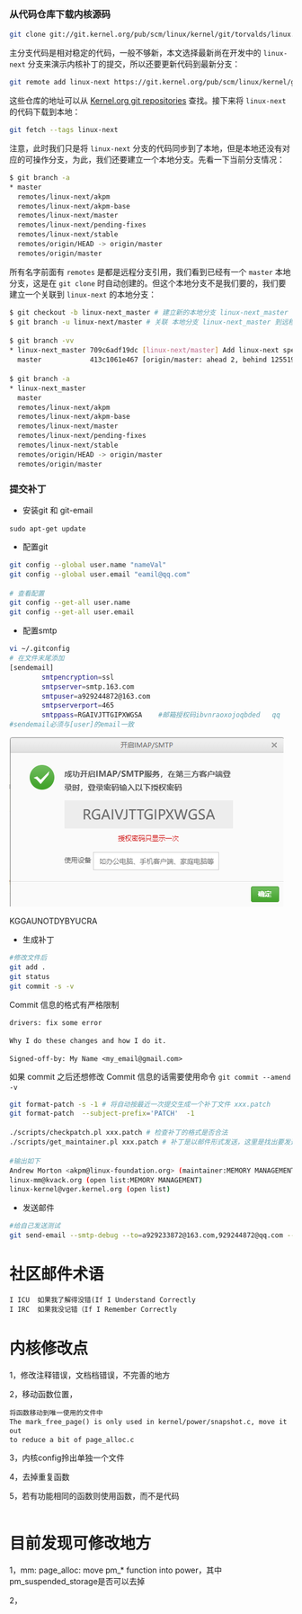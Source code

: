 ### 从代码仓库下载内核源码

```bash
git clone git://git.kernel.org/pub/scm/linux/kernel/git/torvalds/linux.git
```

主分支代码是相对稳定的代码，一般不够新，本文选择最新尚在开发中的 `linux-next` 分支来演示内核补丁的提交，所以还要更新代码到最新分支：

```bash
git remote add linux-next https://git.kernel.org/pub/scm/linux/kernel/git/next/linux-next.git
```

这些仓库的地址可以从 [Kernel.org git repositories](https://git.kernel.org/) 查找。接下来将 `linux-next` 的代码下载到本地：

```bash
git fetch --tags linux-next
```

注意，此时我们只是将 `linux-next` 分支的代码同步到了本地，但是本地还没有对应的可操作分支，为此，我们还要建立一个本地分支。先看一下当前分支情况：

```bash
$ git branch -a
* master
  remotes/linux-next/akpm
  remotes/linux-next/akpm-base
  remotes/linux-next/master
  remotes/linux-next/pending-fixes
  remotes/linux-next/stable
  remotes/origin/HEAD -> origin/master
  remotes/origin/master
```

所有名字前面有 `remotes` 是都是远程分支引用，我们看到已经有一个 `master` 本地分支，这是在 `git clone` 时自动创建的。但这个本地分支不是我们要的，我们要建立一个关联到 `linux-next` 的本地分支：

```bash
$ git checkout -b linux-next_master # 建立新的本地分支 linux-next_master
$ git branch -u linux-next/master # 关联 本地分支 linux-next_master 到远程分支 linux-next/master

$ git branch -vv
* linux-next_master 709c6adf19dc [linux-next/master] Add linux-next specific files for 20230307
  master            413c1061e467 [origin/master: ahead 2, behind 125519] Merge remote-tracking branch 'origin/master'

$ git branch -a
* linux-next_master
  master
  remotes/linux-next/akpm
  remotes/linux-next/akpm-base
  remotes/linux-next/master
  remotes/linux-next/pending-fixes
  remotes/linux-next/stable
  remotes/origin/HEAD -> origin/master
  remotes/origin/master
```

### 提交补丁

- 安装git 和 git-email

`sudo apt-get update`

- 配置git

```bash
git config --global user.name "nameVal"
git config --global user.email "eamil@qq.com"

# 查看配置
git config --get-all user.name
git config --get-all user.email
```

- 配置smtp

```bash
vi ~/.gitconfig
# 在文件末尾添加
[sendemail]
        smtpencryption=ssl
        smtpserver=smtp.163.com
        smtpuser=a929244872@163.com
        smtpserverport=465
        smtppass=RGAIVJTTGIPXWGSA    #邮箱授权码ibvnraoxojoqbded   qq
#sendemail必须与[user]的email一致
```

![](./image/1.PNG)

KGGAUNOTDYBYUCRA

- 生成补丁

```bash
#修改文件后
git add .
git status
git commit -s -v
```

Commit 信息的格式有严格限制

```
drivers: fix some error

Why I do these changes and how I do it.

Signed-off-by: My Name <my_email@gmail.com>
```

如果 commit 之后还想修改 Commit 信息的话需要使用命令 `git commit --amend -v`

```bash
git format-patch -s -1 # 将自动按最近一次提交生成一个补丁文件 xxx.patch
git format-patch  --subject-prefix='PATCH'  -1

./scripts/checkpatch.pl xxx.patch # 检查补丁的格式是否合法
./scripts/get_maintainer.pl xxx.patch # 补丁是以邮件形式发送，这里是找出要发送的邮箱

#输出如下
Andrew Morton <akpm@linux-foundation.org> (maintainer:MEMORY MANAGEMENT)
linux-mm@kvack.org (open list:MEMORY MANAGEMENT)
linux-kernel@vger.kernel.org (open list)
```

- 发送邮件

```bash
#给自己发送测试
git send-email --smtp-debug --to=a929233872@163.com,929244872@qq.com --cc=929244872@qq.com 0001-mm-fix-some-error.patch
```

# 社区邮件术语

```tex
I ICU  如果我了解得没错(If I Understand Correctly
I IRC  如果我没记错（If I Remember Correctly
```

# 内核修改点

1，修改注释错误，文档档错误，不完善的地方

2，移动函数位置，

```textile
将函数移动到唯一使用的文件中
The mark_free_page() is only used in kernel/power/snapshot.c, move it out
to reduce a bit of page_alloc.c
```

3，内核config拎出单独一个文件

4，去掉重复函数

5，若有功能相同的函数则使用函数，而不是代码

```textile

```

# 目前发现可修改地方

1，mm: page_alloc: move pm_* function into power，其中pm_suspended_storage是否可以去掉

2，
